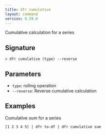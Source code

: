 ```yaml
---
title: dfr cumulative
layout: command
version: 0.59.0
---
```


Cumulative calculation for a series

## Signature

```> dfr cumulative (type) --reverse```

## Parameters

 -  `type`: rolling operation
 -  `--reverse`: Reverse cumulative calculation

## Examples

Cumulative sum for a series
```shell
[1 2 3 4 5] | dfr to-df | dfr cumulative sum
```

